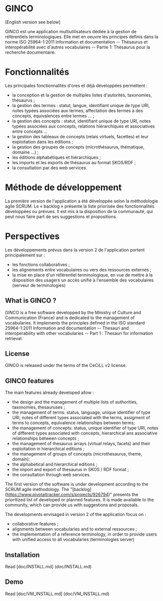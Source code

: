 GINCO
=====

[English version see below]


GINCO est une application multiutilisateurs dédiée à la gestion de référentiels terminologiques. Elle met en oeuvre les principes définis dans la norme ISO 25964-1:2011 Information et documentation -- Thésaurus et interopérabilité avec d'autres vocabulaires -- Partie 1: Thésaurus pour la recherche documentaire.

# Fonctionnalités
Les principales fonctionnalités d'ores et déjà développées permettent :
* la conception et la gestion de multiples listes d'autorités, taxonomies, thésaurus ;
* la gestion des termes : statut, langue, identifiant unique de type URI, notes typées associées aux termes, affectation des termes à des concepts, équivalences entre termes ... ;
* la gestion des concepts : statut, identifiant unique de type URI, notes typées associées aux concepts, relations hiérarchiques et associatives entre concepts …
* la gestion des tableaux de concepts (relais virtuels, facettes) et leur exploitation dans les éditions ;
* la gestion des groupes de concepts (microthésaurus, thématique, domaine …) ; 
* les éditions alphabétiques et hiérarchiques ;
* les imports et les exports de thésaurus au format SKOS/RDF ; 
* la consultation par des web services.

# Méthode de développement

La première version de l'application a été développée selon la méthodologie agile SCRUM. Le « backlog » présente la liste priorisée des fonctionnalités développées ou prévues. Il est mis à la disposition de la communauté, qui peut nous faire part de ses suggestions et propositions.

# Perspectives

Les développements prévus dans la version 2 de l'application portent principalement sur :
* les fonctions collaboratives ;
* les alignements entre vocabulaires ou vers des ressources externes ;
* la mise en place d'un référentiel terminologique, en vue de mettre à la disposition des usagers un accès unifié à l'ensemble des vocabulaires (serveur de terminologies)



What is GINCO ?
---------------

GINCO is a free software developped by the Ministry of Culture and Communication (France) and is dedicated to the management of vocabularies. It implements the principles defined in the ISO standard 25964-1:2011 Information and documentation -- Thesauri and interoperability with other vocabularies -- Part 1 : Thesauri for information retrieval.

License
-------

GINCO is released under the terms of the CeCiLL v2 license.

GINCO features
--------------
The main features already developed allow : 
- the design and the management of multiple lists of authorities, taxonomies, thesauruses ;
- the management of terms: status, language, unique identifier of type URI, notes of different types associated with the terms, assigment of terms to concepts, equivalence relationships between terms;
- the management of concepts: status, unique identifier of type URI, notes of different types associated with concepts, hierarchical ans associative relationships between concepts ;
- the management of thesaurus arrays (virtual relays, facets) and their exploitation in hierarchical editions ;
- the management of groups of concepts (microthesaurus, theme, domain);
- the alphabetical and hierarchical editions ;
- the import and export of thesaurus in SKOS / RDF format ;
- the consultation through web services.

The first version of the software is under development according to the SCRUM agile methodology. The "[backlog] (https://www.pivotaltracker.com/s/projects/926794)" presents the prioritized list of developed or planned features. It is made available to the community, which can provide us with suggestions and proposals.

The developments envisaged in version 2 of the application focus on :
- collaborative features ;
- alignments between vocabularies and to external ressources ;
- the implementation of a reference terminology, in order to provide users with unified access to all vocabularies (terminologies server) 

Installation
------------

Read [doc/INSTALL.md] (doc/INSTALL.md)

Demo
----
Read [doc/VM_INSTALL.md] (doc/VM_INSTALL.md)

